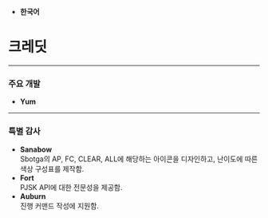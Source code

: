 - **한국어**

# **크레딧**

---

### **주요 개발**  
- **Yum**  

---

### **특별 감사**  
- **Sanabow**  
  Sbotga의 AP, FC, CLEAR, ALL에 해당하는 아이콘을 디자인하고, 난이도에 따른 색상 구성표를 제작함.
- **Fort**  
  PJSK API에 대한 전문성을 제공함.
- **Auburn**  
  진행 커맨드 작성에 지원함.
